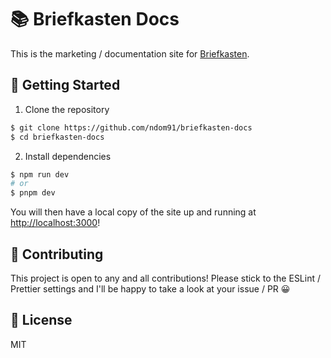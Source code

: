# 📚 Briefkasten Docs

This is the marketing / documentation site for [Briefkasten](https://github.com/ndom91/briefkasten).

## 🚀 Getting Started

1. Clone the repository

```bash
$ git clone https://github.com/ndom91/briefkasten-docs
$ cd briefkasten-docs
```

2. Install dependencies

```bash
$ npm run dev
# or
$ pnpm dev
```

You will then have a local copy of the site up and running at [http://localhost:3000](http://localhost:3000)!

## 🎩 Contributing

This project is open to any and all contributions! Please stick to the ESLint / Prettier settings and I'll be happy to take a look at your issue / PR 😀

## 📝 License

MIT
